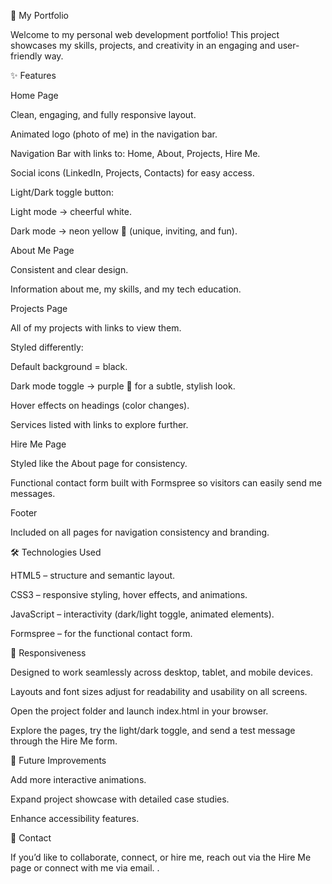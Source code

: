 🌟 My Portfolio

Welcome to my personal web development portfolio!
This project showcases my skills, projects, and creativity in an engaging and user-friendly way.

✨ Features

Home Page

Clean, engaging, and fully responsive layout.

Animated logo (photo of me) in the navigation bar.

Navigation Bar with links to: Home, About, Projects, Hire Me.

Social icons (LinkedIn, Projects, Contacts) for easy access.

Light/Dark toggle button:

Light mode → cheerful white.

Dark mode → neon yellow 🌟 (unique, inviting, and fun).

About Me Page

Consistent and clear design.

Information about me, my skills, and my tech education.

Projects Page

All of my projects with links to view them.

Styled differently:

Default background = black.

Dark mode toggle → purple 💜 for a subtle, stylish look.

Hover effects on headings (color changes).

Services listed with links to explore further.

Hire Me Page

Styled like the About page for consistency.

Functional contact form built with Formspree so visitors can easily send me messages.

Footer

Included on all pages for navigation consistency and branding.

🛠️ Technologies Used

HTML5 – structure and semantic layout.

CSS3 – responsive styling, hover effects, and animations.

JavaScript – interactivity (dark/light toggle, animated elements).

Formspree – for the functional contact form.

📱 Responsiveness

Designed to work seamlessly across desktop, tablet, and mobile devices.

Layouts and font sizes adjust for readability and usability on all screens.

Open the project folder and launch index.html in your browser.

Explore the pages, try the light/dark toggle, and send a test message through the Hire Me form.

📌 Future Improvements

Add more interactive animations.

Expand project showcase with detailed case studies.

Enhance accessibility features.

📧 Contact

If you’d like to collaborate, connect, or hire me, reach out via the Hire Me page or connect with me via email.
.
